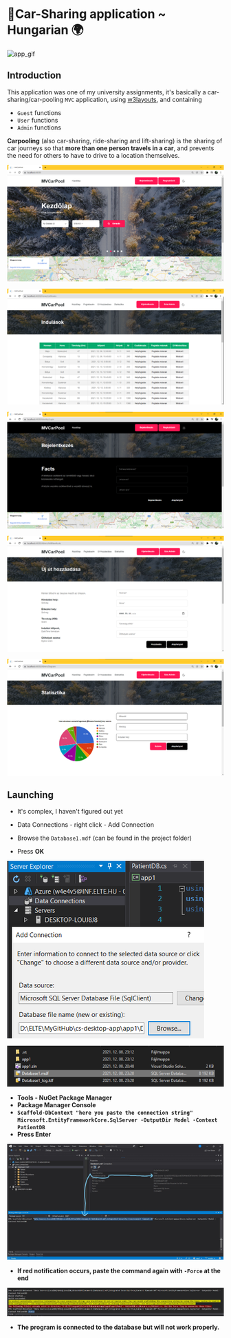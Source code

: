 # 🚗Car-Sharing application ~ Hungarian 🌍

![app_gif](images/app.gif)

## Introduction

This application was one of my university assignments, it's basically a car-sharing/car-pooling `MVC` application, using [w3layouts](https://w3layouts.com/), and containing

- `Guest` functions
- `User` functions
- `Admin` functions

**Carpooling** (also car-sharing, ride-sharing and lift-sharing) is the sharing of car journeys so that **more than one person travels in a car**, and prevents the need for others to have to drive to a location themselves.



![img.png](images/img.png)

![img_1.png](images/img_1.png)

![img_4.png](images/img_4.png)

![img_2.png](images/img_2.png)

![img_3.png](images/img_3.png)

## Launching

- It's complex, I haven't figured out yet


- Data Connections - right click - Add Connection
- Browse the `Database1.mdf` (can be found in the project folder)
- Press <b>OK<b>

![img.png](images/run1.png)

![img_3.png](images/run2.png)

- Tools - NuGet Package Manager
- Package Manager Console
- `Scaffold-DbContext "here you paste the connection string" Microsoft.EntityFrameworkCore.SqlServer -OutputDir Model -Context PatientDB`
- Press Enter

![img_1.png](images/run3.png)

- If red notification occurs, paste the command again with `-Force` at the end

![img_2.png](images/run4.png)

- The program is connected to the database but will not work properly.

<br>
<br>
<br>